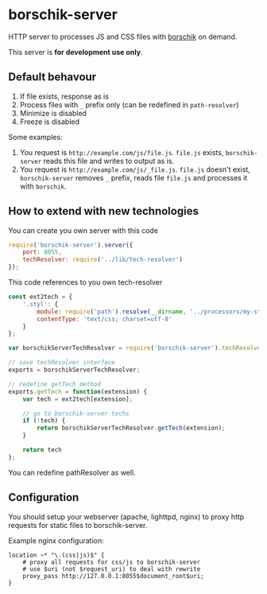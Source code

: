 # borschik-server
HTTP server to processes JS and CSS files with [borschik](https://github.com/bem/borschik) on demand.

This server is **for development use only**.

## Default behavour
1. If file exists, response as is
2. Process files with `_` prefix only (can be redefined in `path-resolver`)
3. Minimize is disabled
4. Freeze is disabled

Some examples:
 1. You request is `http://example.com/js/file.js`. `file.js` exists, `borschik-server` reads this file
and writes to output as is.
 2. You request is `http://example.com/js/_file.js`. `file.js` doesn't exist, `borschik-server` removes `_` prefix,
reads file `file.js` and processes it with `borschik`.

## How to extend with new technologies
You can create you own server with this code
```js
require('borschik-server').server({
    port: 8055,
    techResolver: require('../lib/tech-resolver')
});
```

This code references to you own tech-resolver
```js
const ext2tech = {
    '.styl': {
        module: require('path').resolve(__dirname, '../processors/my-styl-processor'),
        contentType: 'text/css; charset=utf-8'
    }
};

var borschikServerTechResolver = require('borschik-server').techResolver;

// save techResolver interface
exports = borschikServerTechResolver;

// redefine getTech method
exports.getTech = function(extension) {
    var tech = ext2tech[extension];

    // go to borschik-server techs
    if (!tech) {
        return borschikServerTechResolver.getTech(extension);
    }

    return tech
};
```

You can redefine pathResolver as well.

## Configuration
You should setup your webserver (apache, lighttpd, nginx) to proxy http requests for static files to borschik-server.

Example nginx configuration:
```
location ~* "\.(css|js)$" {
    # proxy all requests for css/js to borschik-server
    # use $uri (not $request_uri) to deal with rewrite
    proxy_pass http://127.0.0.1:8055$document_root$uri;
}
```
